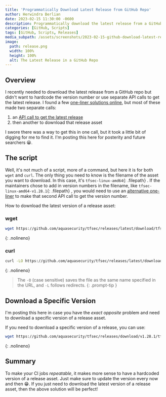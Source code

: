 ```yaml
---
title: 'Programmatically Download Latest Release from GitHub Repo'
author: Herwindra Berlian
date: 2023-02-15 11:30:00 -0600
description: Programmatically download the latest release from a GitHub Repo without having to hardcode the version or use separate API calls
categories: [GitHub, Scripts]
tags: [GitHub, Scripts, Releases]
media_subpath: /assets/screenshots/2023-02-15-github-download-latest-release
image:
  path: release.png
  width: 100%
  height: 100%
  alt: The Latest Release in a GitHub Repo
---
```


## Overview

I recently needed to download the latest release from a GitHub repo but didn't want to hardcode the version number or use separate API calls to get the latest release. I found a few [one-liner solutions online](https://gist.github.com/steinwaywhw/a4cd19cda655b8249d908261a62687f8), but most of these made two separate calls: 
1. an [API call to get the latest release](https://docs.github.com/en/rest/releases/releases?apiVersion=2022-11-28#get-the-latest-release)
2. then another to download that release asset

I swore there was a way to get this in one call, but it took a little bit of digging for me to find it. I'm posting this here for posterity and future searchers 😀.

## The script

Well, it's not much of a script, more of a command, but here it is for both `wget` and `curl`. The only thing you need to know is the filename of the asset you want to download. In this case, it's `tfsec-linux-amd64`{: .filepath} . If the maintainers chose to add in version numbers in the filename, like `tfsec-linux-amd64-v1.28.1`{: .filepath} , you would need to use an [alternative one-liner](https://gist.github.com/steinwaywhw/a4cd19cda655b8249d908261a62687f8) to make that second API call to get the version number.

How to download the latest version of a release asset:

### wget

```sh
wget https://github.com/aquasecurity/tfsec/releases/latest/download/tfsec-linux-amd64
```
{: .nolineno}

### curl

```sh
curl -LO https://github.com/aquasecurity/tfsec/releases/latest/download/tfsec-linux-amd64
```
{: .nolineno}

> The `-O` (case sensitive) saves the file as the same name specified in the URL, and `-L` follows redirects.
{: .prompt-tip }

## Download a Specific Version

I'm posting this here in case you have the _exact opposite_ problem and need to download a specific version of a release asset.

If you need to download a specific version of a release, you can use:

```sh
wget https://github.com/aquasecurity/tfsec/releases/download/v1.28.1/tfsec-linux-amd64
```
{: .nolineno}

## Summary

To make your CI jobs _repeatable_, it makes more sense to have a hardcoded version of a release asset. Just make sure to update the version every now and then 😁. If you just need to download the latest version of a release asset, then the above solution will be perfect!
